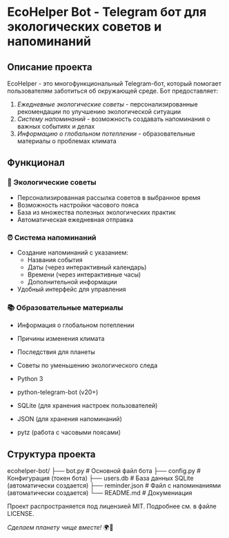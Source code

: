 # EcoHelper Bot - Telegram бот для экологических советов и напоминаний

## Описание проекта

EcoHelper - это многофункциональный Telegram-бот, который помогает пользователям заботиться об окружающей среде. Бот предоставляет:

1. *Ежедневные экологические советы* - персонализированные рекомендации по улучшению экологической ситуации
2. *Систему напоминаний* - возможность создавать напоминания о важных событиях и делах
3. *Информацию о глобальном потеплении* - образовательные материалы о проблемах климата

## Функционал

### 🌱 Экологические советы
- Персонализированная рассылка советов в выбранное время
- Возможность настройки часового пояса
- База из множества полезных экологических практик
- Автоматическая ежедневная отправка

### ⏰ Система напоминаний
- Создание напоминаний с указанием:
  - Названия события
  - Даты (через интерактивный календарь)
  - Времени (через интерактивные часы)
  - Дополнительной информации
- Удобный интерфейс для управления

### 📚 Образовательные материалы
- Информация о глобальном потеплении
- Причины изменения климата
- Последствия для планеты
- Советы по уменьшению экологического следа


- Python 3
- python-telegram-bot (v20+)
- SQLite (для хранения настроек пользователей)
- JSON (для хранения напоминаний)
- pytz (работа с часовыми поясами)


## Структура проекта


ecohelper-bot/
├── bot.py                # Основной файл бота
├── config.py             # Конфигурация (токен бота)
├── users.db              # База данных SQLite (автоматически создается)
├── reminder.json         # Файл с напоминаниями (автоматически создается)
└── README.md             # Докумениация


Проект распространяется под лицензией MIT. Подробнее см. в файле LICENSE.



*Сделаем планету чище вместе!* 🌍💚
